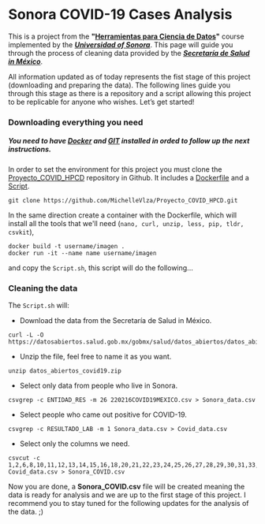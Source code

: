 

# Sonora COVID-19 Cases Analysis

This is a project from the **"[Herramientas para Ciencia de Datos](https://mcd-unison.github.io/curso-hpcd/)"** course implemented by the [***Universidad of Sonora***](https://www.unison.mx/). This page will guide you through the process of cleaning data provided by the [***Secretaría de Salud in México***](https://www.gob.mx/salud/documentos/datos-abiertos-152127). 

All information updated as of today represents the fist stage of this project (downloading and preparing the data). The following lines guide you through this stage as there is a repository and a script allowing this project to be replicable for anyone who wishes.
Let’s get started!





### Downloading everything you need


##### You need to have [Docker](https://www.docker.com/products/docker-desktop) and [GIT](https://git-scm.com/download/win) installed in orded to follow up the next instructions. #####


In order to set the environment for this project you must clone the [Proyecto_COVID_HPCD](https://github.com/MichelleVlza/Proyecto_COVID_HPCD) repository in Github. It includes a [Dockerfile](https://github.com/MichelleVlza/Proyecto_COVID_HPCD/blob/main/MichelleValenzuela.dockerfile) and a [Script](https://github.com/MichelleVlza/Proyecto_COVID_HPCD/blob/main/Script.sh).

```
git clone https://github.com/MichelleVlza/Proyecto_COVID_HPCD.git
```



In the same direction create a container with the Dockerfile, which will install all the tools that we'll need (`nano, curl, unzip, less, pip, tldr, csvkit`),

```
docker build -t username/imagen .
docker run -it --name name username/imagen
```

and copy the `Script.sh`, this script will do the following...


### Cleaning the data


The `Script.sh` will:  

  
  - Download the data from the Secretaría de Salud in México.
         
```
curl -L -O https://datosabiertos.salud.gob.mx/gobmx/salud/datos_abiertos/datos_abiertos_covid19.zip
```


  - Unzip the file, feel free to name it as you want.
    
 ```
 unzip datos_abiertos_covid19.zip
 ```

  
  - Select only data from people who live in Sonora.
    
```
csvgrep -c ENTIDAD_RES -m 26 220216COVID19MEXICO.csv > Sonora_data.csv
```

  - Select people who came out positive for COVID-19.
    
```
csvgrep -c RESULTADO_LAB -m 1 Sonora_data.csv > Covid_data.csv
```

  - Select only the columns we need.

```
csvcut -c 1,2,6,8,10,11,12,13,14,15,16,18,20,21,22,23,24,25,26,27,28,29,30,31,33,40 Covid_data.csv > Sonora_COVID.csv
```



Now you are done, a **Sonora_COVID.csv** file will be created meaning the data is ready for analysis and we are up to the first stage of this project. 
I recommend you to stay tuned for the following updates for the analysis of the data. ;)

